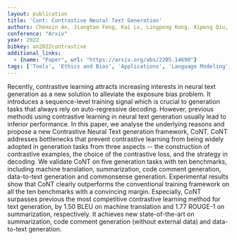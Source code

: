 ```yaml
---
layout: publication
title: 'Cont: Contrastive Neural Text Generation'
authors: Chenxin An, Jiangtao Feng, Kai Lv, Lingpeng Kong, Xipeng Qiu, Xuanjing Huang
conference: "Arxiv"
year: 2022
bibkey: an2022contrastive
additional_links:
  - {name: "Paper", url: "https://arxiv.org/abs/2205.14690"}
tags: ['Tools', 'Ethics and Bias', 'Applications', 'Language Modeling', 'Reinforcement Learning', 'Training Techniques', 'Pretraining Methods']
---
```

Recently, contrastive learning attracts increasing interests in neural text
generation as a new solution to alleviate the exposure bias problem. It
introduces a sequence-level training signal which is crucial to generation
tasks that always rely on auto-regressive decoding. However, previous methods
using contrastive learning in neural text generation usually lead to inferior
performance. In this paper, we analyse the underlying reasons and propose a new
Contrastive Neural Text generation framework, CoNT. CoNT addresses bottlenecks
that prevent contrastive learning from being widely adopted in generation tasks
from three aspects -- the construction of contrastive examples, the choice of
the contrastive loss, and the strategy in decoding. We validate CoNT on five
generation tasks with ten benchmarks, including machine translation,
summarization, code comment generation, data-to-text generation and commonsense
generation. Experimental results show that CoNT clearly outperforms the
conventional training framework on all the ten benchmarks with a convincing
margin. Especially, CoNT surpasses previous the most competitive contrastive
learning method for text generation, by 1.50 BLEU on machine translation and
1.77 ROUGE-1 on summarization, respectively. It achieves new state-of-the-art
on summarization, code comment generation (without external data) and
data-to-text generation.

